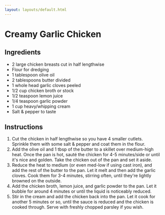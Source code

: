 ```yaml
---
layout: layouts/default.html
---
```


# Creamy Garlic Chicken 

## Ingredients 

* 2 large chicken breasts cut in half lengthwise
* Flour for dredging
* 1 tablespoon olive oil
* 2 tablespoons butter divided
* 1 whole head garlic cloves peeled
* 1/2 cup chicken broth or stock
* 1/2 teaspoon lemon juice
* 1/4 teaspoon garlic powder
* 1 cup heavy/whipping cream
* Salt & pepper to taste

## Instructions

1. Cut the chicken in half lengthwise so you have 4 smaller cutlets. Sprinkle them with some salt & pepper and coat them in the flour. 
2. Add the olive oil and 1 tbsp of the butter to a skillet over medium-high heat. Once the pan is hot, sauté the chicken for 4-5 minutes/side or until it's nice and golden. Take the chicken out of the pan and set it aside.
3. Reduce the heat to medium (or even med-low if using cast iron), and add the rest of the butter to the pan. Let it melt and then add the garlic cloves. Cook them for 3-4 minutes, stirring often, until they're lightly browned on the outside. 
4. Add the chicken broth, lemon juice, and garlic powder to the pan. Let it bubble for around 4 minutes or until the liquid is noticeably reduced. 
5. Stir in the cream and add the chicken back into the pan. Let it cook for another 5 minutes or so, until the sauce is reduced and the chicken is cooked through. Serve with freshly chopped parsley if you wish.